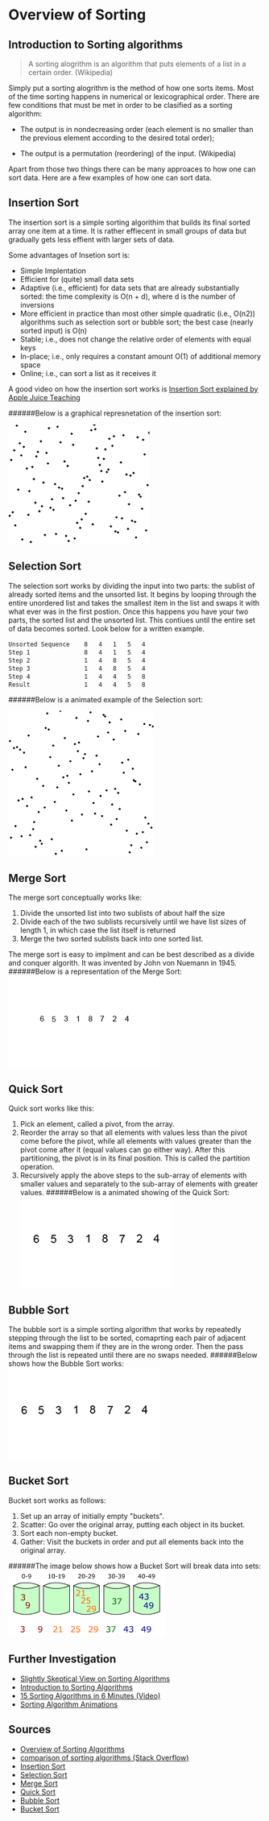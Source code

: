# Overview of Sorting

## Introduction to Sorting algorithms
> A sorting alogrithm is an algorithm that puts elements of a list in a certain order. (Wikipedia)

Simply put a sorting alogrithm is the method of how one sorts items. Most of the time sorting happens in numerical or lexicographical order. There are few conditions that must be met in order to be clasified as a sorting algorithm:
	
- The output is in nondecreasing order (each element is no smaller than the previous element according to the desired total order);

- The output is a permutation (reordering) of the input.
(Wikipedia)

Apart from those two things there can be many approaces to how one can sort data. Here are a few examples of how one can sort data.


## Insertion Sort
The insertion sort is a simple sorting algorithim that builds its final sorted array one item at a time. It is rather effiecent in small groups of data but gradually gets less effient with larger sets of data. 

Some advantages of Insetion sort is:

- Simple Implentation
- Efficient for (quite) small data sets
- Adaptive (i.e., efficient) for data sets that are already substantially sorted: the time complexity is O(n + d), where d is the number of inversions
- More efficient in practice than most other simple quadratic (i.e., O(n2)) algorithms such as selection sort or bubble sort; the best case (nearly sorted input) is O(n)
- Stable; i.e., does not change the relative order of elements with equal keys
- In-place; i.e., only requires a constant amount O(1) of additional memory space
- Online; i.e., can sort a list as it receives it

A good video on how the insertion sort works is [Insertion Sort explained by Apple Juice Teaching](https://www.youtube.com/watch?v=baV_W4-x5Wg)

######Below is a graphical represnetation of the insertion sort:

![Example of Insertion Sort](Insertion_sort_animation.gif)

## Selection Sort
The selection sort works by dividing the input into two parts: the sublist of already sorted items and the unsorted list. It begins by looping through the entire unordered list and takes the smallest item in the list and swaps it with what ever was in the first postion. Once this happens you have your two parts, the sorted list and the unsorted list. This contiues until the entire set of data becomes sorted. Look below for a written example.

	Unsorted Sequence    8   4   1   5   4
	Step 1               8   4   1   5   4
	Step 2               1   4   8   5   4
	Step 3               1   4   8   5   4
	Step 4               1   4   4   5   8
	Result               1   4   4   5   8
######Below is a animated example of the Selection sort:

![Example of Selection Sort](Selection_Sort_Animation.gif)

## Merge Sort
The merge sort conceptually works like:

1. Divide the unsorted list into two sublists of about half the size
2. Divide each of the two sublists recursively until we have list sizes of length 1, in which case the list itself is returned
3. Merge the two sorted sublists back into one sorted list.

The merge sort is easy to implment and can be best described as a divide and conquer algorith. It was invented by John von Nuemann in 1945. 
######Below is a representation of the Merge Sort:
![Example of Merge Sort](Merge-Sort-example-300px.gif)
## Quick Sort
Quick sort works like this:

1. Pick an element, called a pivot, from the array.
2. Reorder the array so that all elements with values less than the pivot come before the pivot, while all elements with values greater than the pivot come after it (equal values can go either way). After this partitioning, the pivot is in its final position. This is called the partition operation.
3. Recursively apply the above steps to the sub-array of elements with smaller values and separately to the sub-array of elements with greater values.
######Below is a animated showing of the Quick Sort:
![Example of Quick Sort](QuickSort-example.gif)

## Bubble Sort
The bubble sort is a simple sorting algorithm that works by repeatedly stepping through the list to be sorted, comaprting each pair of adjacent items and swapping them if they are in the wrong order. Then the pass through the list is repeated until there are no swaps needed. 
######Below shows how the Bubble Sort works:
![Example of Bubble Sort](Bubble-sort-example-300px.gif)

## Bucket Sort
Bucket sort works as follows:

1. Set up an array of initially empty "buckets".
2. Scatter: Go over the original array, putting each object in its bucket.
3. Sort each non-empty bucket.
4. Gather: Visit the buckets in order and put all elements back into the original array.

######The image below shows how a Bucket Sort will break data into sets:
![Example of Bucket Sort](Bucket_sort_2.png)

## Further Investigation
- [Slightly Skeptical View on Sorting Algorithms](http://www.softpanorama.org/Algorithms/sorting.shtml)
- [Introduction to Sorting Algorithms](http://hugi.scene.org/online/hugi23/adsort.htm)
- [15 Sorting Algorithms in 6 Minutes (Video)](https://www.youtube.com/watch?v=kPRA0W1kECg)
- [Sorting Algorithm Animations](http://www.sorting-algorithms.com/)

## Sources
- [Overview of Sorting Algorithms](http://en.wikipedia.org/wiki/Sorting_algorithm)
- [comparison of sorting algorithms (Stack Overflow)](http://stackoverflow.com/questions/2514841/comparison-of-sorting-algorithms)
- [Insertion Sort](http://en.wikipedia.org/wiki/Insertion_sort)
- [Selection Sort](http://en.wikipedia.org/wiki/Selection_sort)
- [Merge Sort](http://en.wikipedia.org/wiki/Merge_sort)
- [Quick Sort](http://en.wikipedia.org/wiki/Quicksort)
- [Bubble Sort](http://en.wikipedia.org/wiki/Bubble_sort)
- [Bucket Sort](http://en.wikipedia.org/wiki/Bucket_sort)


